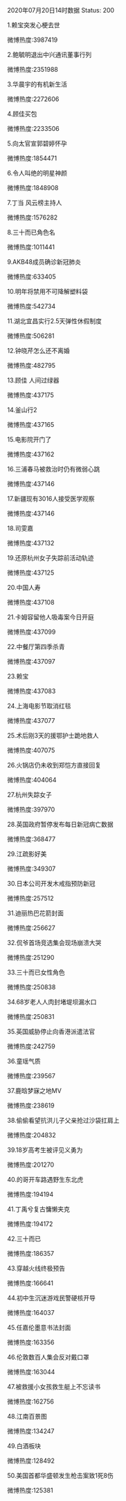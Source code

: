 2020年07月20日14时数据
Status: 200

1.赖宝突发心梗去世

微博热度:3987419

2.鲍毓明退出中兴通讯董事行列

微博热度:2351988

3.华晨宇的有机新生活

微博热度:2272606

4.顾佳买包

微博热度:2233506

5.向太官宣郭碧婷怀孕

微博热度:1854471

6.令人叫绝的明星神颜

微博热度:1848908

7.丁当 风云榜主持人

微博热度:1576282

8.三十而已角色名

微博热度:1011441

9.AKB48成员确诊新冠肺炎

微博热度:633405

10.明年将禁用不可降解塑料袋

微博热度:542734

11.湖北宜昌实行2.5天弹性休假制度

微博热度:506281

12.钟晓芹怎么还不离婚

微博热度:482795

13.顾佳 人间过绿器

微博热度:437175

14.釜山行2

微博热度:437165

15.电影院开门了

微博热度:437162

16.三浦春马被救治时仍有微弱心跳

微博热度:437146

17.新疆现有3016人接受医学观察

微博热度:437146

18.司雯嘉

微博热度:437132

19.还原杭州女子失踪前活动轨迹

微博热度:437125

20.中国人寿

微博热度:437108

21.卡姆容留他人吸毒案今日开庭

微博热度:437099

22.中餐厅第四季杀青

微博热度:437097

23.赖宝

微博热度:437083

24.上海电影节取消红毯

微博热度:437077

25.术后刚3天的援鄂护士跪地救人

微博热度:407075

26.火锅店仍未收到郑恺方直接回复

微博热度:404064

27.杭州失踪女子

微博热度:397970

28.英国政府暂停发布每日新冠病亡数据

微博热度:368477

29.江疏影好美

微博热度:349307

30.日本公司开发木戒指预防新冠

微博热度:257512

31.迪丽热巴花箭封面

微博热度:256627

32.侃爷首场竞选集会现场崩溃大哭

微博热度:251290

33.三十而已女性角色

微博热度:250838

34.68岁老人人肉封堵堤坝漏水口

微博热度:250831

35.英国威胁停止向香港派遣法官

微博热度:242759

36.童瑶气质

微博热度:239567

37.鹿晗梦寐之地MV

微博热度:238619

38.偷偷看望抗洪儿子父亲抢过沙袋扛肩上

微博热度:204832

39.18岁高考生被评见义勇为

微博热度:201270

40.的哥开车路遇野生东北虎

微博热度:194194

41.丁禹兮复古慵懒夹克

微博热度:194172

42.三十而已

微博热度:186357

43.穿越火线终极预告

微博热度:166641

44.初中生沉迷游戏民警硬核开导

微博热度:164037

45.任嘉伦墨意书法封面

微博热度:163356

46.伦敦数百人集会反对戴口罩

微博热度:163044

47.被救援小女孩救生艇上不忘读书

微博热度:162756

48.江南百景图

微博热度:134247

49.白酒板块

微博热度:128492

50.美国首都华盛顿发生枪击案致1死8伤

微博热度:125381


